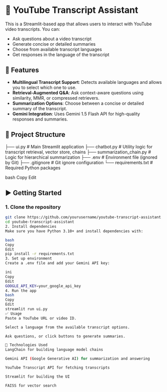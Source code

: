 # 🎥 YouTube Transcript Assistant

This is a Streamlit-based app that allows users to interact with YouTube video transcripts. You can:
- Ask questions about a video transcript
- Generate concise or detailed summaries
- Choose from available transcript languages
- Get responses in the language of the transcript

## 🔧 Features

- **Multilingual Transcript Support**: Detects available languages and allows you to select which one to use.
- **Retrieval-Augmented Q&A**: Ask context-aware questions using similarity, MMR, or compressed retrievers.
- **Summarization Options**: Choose between a concise or detailed summary of the transcript.
- **Gemini Integration**: Uses Gemini 1.5 Flash API for high-quality responses and summaries.

## 📂 Project Structure

├── ui.py # Main Streamlit application
├── chatbot.py # Utility logic for transcript retrieval, vector store, chains
├── summarization_chain.py # Logic for hierarchical summarization
├── .env # Environment file (ignored by Git)
├── .gitignore # Git ignore configuration
└── requirements.txt # Required Python packages

bash
Copy
Edit

## ▶️ Getting Started

### 1. Clone the repository
```bash
git clone https://github.com/yourusername/youtube-transcript-assistant.git
cd youtube-transcript-assistant
2. Install dependencies
Make sure you have Python 3.10+ and install dependencies with:

bash
Copy
Edit
pip install -r requirements.txt
3. Set up environment
Create a .env file and add your Gemini API key:

ini
Copy
Edit
GOOGLE_API_KEY=your_google_api_key
4. Run the app
bash
Copy
Edit
streamlit run ui.py
✅ Usage
Paste a YouTube URL or video ID.

Select a language from the available transcript options.

Ask questions, or click buttons to generate summaries.

🧠 Technologies Used
LangChain for building language model chains

Gemini API (Google Generative AI) for summarization and answering

YouTube Transcript API for fetching transcripts

Streamlit for building the UI

FAISS for vector search


